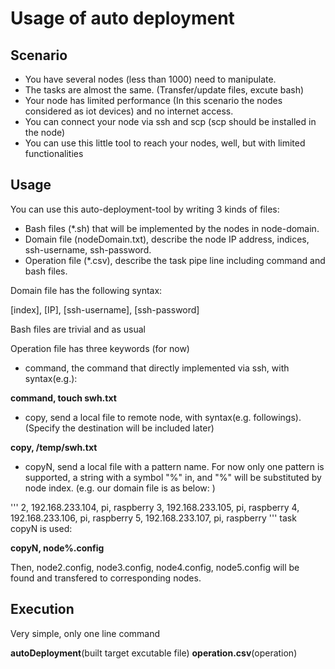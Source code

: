 # Usage of auto deployment
## Scenario

* You have several nodes (less than 1000) need to manipulate.
* The tasks are almost the same. (Transfer/update files, excute bash)
* Your node has limited performance (In this scenario the nodes considered as iot devices) and no internet access.
* You can connect your node via ssh and scp (scp should be installed in the node)
* You can use this little tool to reach your nodes, well, but with limited functionalities

## Usage

You can use this auto-deployment-tool by writing 3 kinds of files:

* Bash files (*.sh) that will be implemented by the nodes in node-domain.
* Domain file (nodeDomain.txt), describe the node IP address, indices, ssh-username, ssh-password.
* Operation file (*.csv), describe the task pipe line including command and bash files.

Domain file has the following syntax:

[index], [IP], [ssh-username], [ssh-password]

Bash files are trivial and as usual

Operation file has three keywords (for now)
* command, the command that directly implemented via ssh, with syntax(e.g.):


**command, touch swh.txt**



* copy, send a local file to remote node, with syntax(e.g. followings). (Specify the destination will be included later)


**copy, /temp/swh.txt**



* copyN, send a local file with a pattern name. For now only one pattern is supported, a string with a symbol "%" in, and "%" will be substituted by node index. (e.g. our domain file is as below: )

'''
2,  192.168.233.104,       pi,     raspberry
3,  192.168.233.105,    pi, raspberry
4,  192.168.233.106,     pi,     raspberry
5,  192.168.233.107,    pi,     raspberry 
'''
task copyN is used:


**copyN, node%.config**


Then, node2.config, node3.config, node4.config, node5.config will be found and transfered to corresponding nodes.

## Execution

Very simple, only one line command


**autoDeployment**(built target excutable file) **operation.csv**(operation)